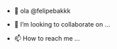 - 👋 ola @felipebakkk


- 💞️ I’m looking to collaborate on ...
- 📫 How to reach me ...

<!---
felipebakkk/felipebakkk is a ✨ special ✨ repository because its `README.md` (this file) appears on your GitHub profile.
You can click the Preview link to take a look at your changes.
--->
